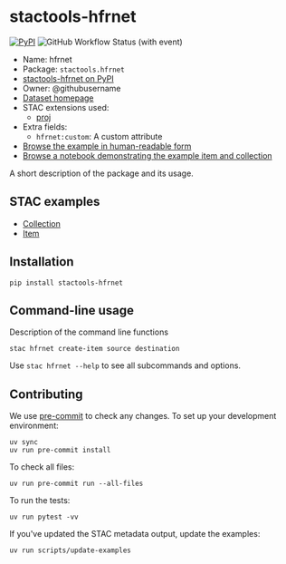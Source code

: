 # stactools-hfrnet

[![PyPI](https://img.shields.io/pypi/v/stactools-hfrnet?style=for-the-badge)](https://pypi.org/project/stactools-hfrnet/)
![GitHub Workflow Status (with event)](https://img.shields.io/github/actions/workflow/status/stactools-packages/hfrnet/continuous-integration.yml?style=for-the-badge)

- Name: hfrnet
- Package: `stactools.hfrnet`
- [stactools-hfrnet on PyPI](https://pypi.org/project/stactools-hfrnet/)
- Owner: @githubusername
- [Dataset homepage](http://example.com)
- STAC extensions used:
  - [proj](https://github.com/stac-extensions/projection/)
- Extra fields:
  - `hfrnet:custom`: A custom attribute
- [Browse the example in human-readable form](https://radiantearth.github.io/stac-browser/#/external/raw.githubusercontent.com/stactools-packages/hfrnet/main/examples/collection.json)
- [Browse a notebook demonstrating the example item and collection](https://github.com/stactools-packages/hfrnet/tree/main/docs/example.ipynb)

A short description of the package and its usage.

## STAC examples

- [Collection](examples/collection.json)
- [Item](examples/item/item.json)

## Installation

```shell
pip install stactools-hfrnet
```

## Command-line usage

Description of the command line functions

```shell
stac hfrnet create-item source destination
```

Use `stac hfrnet --help` to see all subcommands and options.

## Contributing

We use [pre-commit](https://pre-commit.com/) to check any changes.
To set up your development environment:

```shell
uv sync
uv run pre-commit install
```

To check all files:

```shell
uv run pre-commit run --all-files
```

To run the tests:

```shell
uv run pytest -vv
```

If you've updated the STAC metadata output, update the examples:

```shell
uv run scripts/update-examples
```
